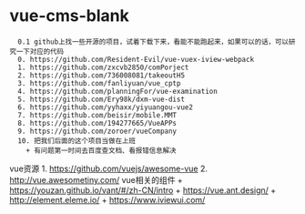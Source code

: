# vue-cms-blank

      0.1 github上找一些开源的项目，试着下载下来，看能不能跑起来，如果可以的话，可以研究一下对应的代码
      0. https://github.com/Resident-Evil/vue-vuex-iview-webpack
      1. https://github.com/zxcvb2850/comPorject
      2. https://github.com/736008081/takeoutH5
      3. https://github.com/fanliyuan/vue_cptp
      4. https://github.com/planningFor/vue-examination
      5. https://github.com/Ery98k/dxm-vue-dist
      6. https://github.com/yyhaxx/yiyuangou-vue2
      7. https://github.com/beisir/mobile.MMT
      8. https://github.com/194277665/VueAPPs
      9. https://github.com/zoroer/vueCompany
      10. 把我们后面的这个项目当做在上班
        + 有问题第一时间去百度查文档、看报错信息解决

  vue资源
      1. https://github.com/vuejs/awesome-vue
      2. http://vue.awesometiny.com/
  vue相关的组件
      + https://youzan.github.io/vant/#/zh-CN/intro
      + https://vue.ant.design/
      + http://element.eleme.io/
      + https://www.iviewui.com/
